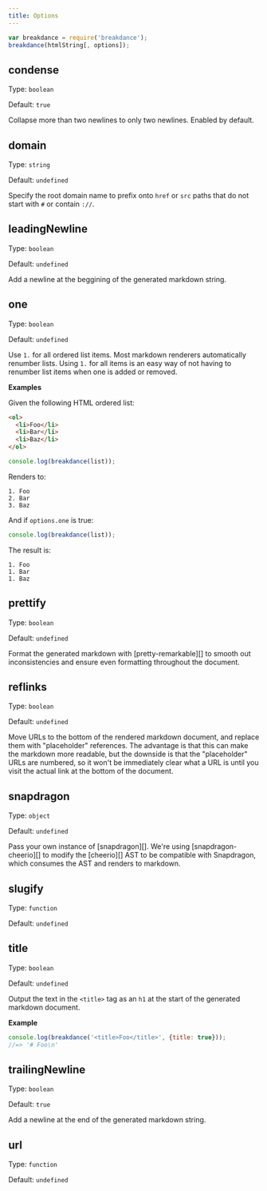 ```yaml
---
title: Options
---
```



```js
var breakdance = require('breakdance');
breakdance(htmlString[, options]);
```


## condense

Type: `boolean`

Default: `true`

Collapse more than two newlines to only two newlines. Enabled by default.

## domain

Type: `string`

Default: `undefined`

Specify the root domain name to prefix onto `href` or `src` paths that do not start with `#` or contain `://`.

## leadingNewline

Type: `boolean`

Default: `undefined`

Add a newline at the beggining of the generated markdown string.


## one

Type: `boolean`

Default: `undefined`

Use `1.` for all ordered list items. Most markdown renderers automatically renumber lists. Using `1.` for all items is an easy way of not having to renumber list items when one is added or removed.

**Examples**

Given the following HTML ordered list:

```html
<ol>
  <li>Foo</li>
  <li>Bar</li>
  <li>Baz</li>
</ol>
```

```js
console.log(breakdance(list));
```

Renders to:

```
1. Foo
2. Bar
3. Baz
```

And if `options.one` is true:

```js
console.log(breakdance(list));
```

The result is:

```
1. Foo
1. Bar
1. Baz
```

## prettify

Type: `boolean`

Default: `undefined`

Format the generated markdown with [pretty-remarkable][] to smooth out inconsistencies and ensure even formatting throughout the document.

## reflinks

Type: `boolean`

Default: `undefined`

Move URLs to the bottom of the rendered markdown document, and replace them with "placeholder" references. The advantage is that this can make the markdown more readable, but the downside is that the "placeholder" URLs are numbered, so it won't be immediately clear what a URL is until you visit the actual link at the bottom of the document.

## snapdragon

Type: `object`

Default: `undefined`

Pass your own instance of [snapdragon][]. We're using [snapdragon-cheerio][] to modify the [cheerio][] AST to be compatible with Snapdragon, which consumes the AST and renders to markdown.

## slugify

Type: `function`

Default: `undefined`


## title

Type: `boolean`

Default: `undefined`

Output the text in the `<title>` tag as an `h1` at the start of the generated markdown document.

**Example**

```js
console.log(breakdance('<title>Foo</title>', {title: true}));
//=> '# Foo\n'
```

## trailingNewline

Type: `boolean`

Default: `true`

Add a newline at the end of the generated markdown string.


## url

Type: `function`

Default: `undefined`
